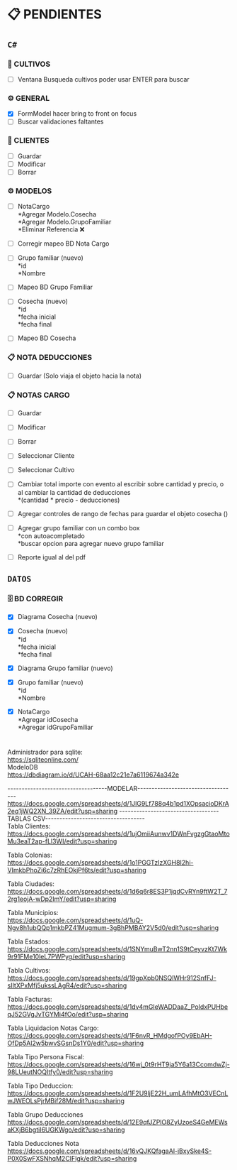 # 📋 PENDIENTES



<!-- ============================================
INSTRUCCIONES DE USO:
Cambiar [ ] por [x]
============================================ -->

## `C#`

### 🌱 CULTIVOS
- [ ] Ventana Busqueda cultivos poder usar ENTER para buscar

### ⚙️ GENERAL
- [X] FormModel hacer bring to front on focus
- [ ] Buscar validaciones faltantes

### 👥 CLIENTES
- [ ] Guardar
- [ ] Modificar
- [ ] Borrar

### ⚙️ MODELOS 
- [ ] NotaCargo <br>
      *Agregar Modelo.Cosecha<br>
      *Agregar Modelo.GrupoFamiliar<br>
      *Eliminar Referencia ❌<br>
- [ ] Corregir mapeo BD  Nota Cargo
- [ ] Grupo familiar (nuevo)<br>
      *id<br>
      *Nombre<br>
- [ ] Mapeo BD Grupo Familiar
- [ ] Cosecha (nuevo)<br>
      *id<br>
      *fecha inicial<br>
      *fecha final<br>
- [ ] Mapeo BD Cosecha


### 📋 NOTA DEDUCCIONES
- [ ] Guardar (Solo viaja el objeto hacia la nota)

### 📋 NOTAS CARGO
- [ ] Guardar
- [ ] Modificar
- [ ] Borrar
- [ ] Seleccionar Cliente
- [ ] Seleccionar Cultivo
- [ ] Cambiar total importe con evento al escribir sobre cantidad y precio, o al cambiar la cantidad de deducciones<br>
      *(cantidad * precio - deducciones)<br>
- [ ] Agregar controles de rango de fechas para guardar el objeto cosecha ()
- [ ] Agregar grupo familiar con un combo box<br>
      *con autoacompletado<br>
      *buscar opcion para agregar nuevo grupo familiar <br>
- [ ] Reporte igual al del pdf


## `DATOS`

### 🗄️ BD CORREGIR
- [X] Diagrama Cosecha (nuevo)
- [X] Cosecha (nuevo)<br>
      *id<br>
      *fecha inicial<br>
      *fecha final<br>
- [X] Diagrama Grupo familiar (nuevo)
- [X] Grupo familiar (nuevo)<br>
      *id<br>
      *Nombre<br>
- [X] NotaCargo <br>
      *Agregar idCosecha<br>
      *Agregar idGrupoFamiliar<br>



# 

Administrador para sqlite:<br>
https://sqliteonline.com/<br>
ModeloDB<br>
https://dbdiagram.io/d/UCAH-68aa12c21e7a6119674a342e<br>

-----------------------------------MODELAR-----------------------------------<br>
https://docs.google.com/spreadsheets/d/1JlG9Lf788q4b1pd1XOpsacioDKrA2eq1jWQ2XN_39ZA/edit?usp=sharing
-----------------------------------TABLAS CSV-----------------------------------<br>
Tabla Clientes:<br>
https://docs.google.com/spreadsheets/d/1ujOmiiAunwv1DWnFvgzgGtaoMtoMu3eaT2ap-fLl3WI/edit?usp=sharing

Tabla Colonias:<br>
https://docs.google.com/spreadsheets/d/1o1PGGTzIzXGH8I2hi-VImkbPhoZi6c7zRhEOkjPf6ts/edit?usp=sharing

Tabla Ciudades:<br>
https://docs.google.com/spreadsheets/d/1d6q6r8ES3P1jqdCvRYn9ftW2T_72rg1eojA-wDp2ImY/edit?usp=sharing

Tabla Municipios:<br>
https://docs.google.com/spreadsheets/d/1uQ-Ngv8h1ubQQp1mkbPZ41Mugmum-3gBhPMBAY2V5d0/edit?usp=sharing

Tabla Estados:<br>
https://docs.google.com/spreadsheets/d/1SNYmuBwT2nn1S9tCeyvzKt7Wk9r91FMe10leL7PWPyg/edit?usp=sharing

Tabla Cultivos:<br>
https://docs.google.com/spreadsheets/d/19gpXpb0NSQlWHr912SnfFJ-sIItXPxMfj5ukssLAgR4/edit?usp=sharing

Tabla Facturas:<br>
https://docs.google.com/spreadsheets/d/1dv4mGIeWADDaaZ_PoIdxPUHbeqJ52GVgJvTGYMi4fOo/edit?usp=sharing

Tabla Liquidacion Notas Cargo:<br>
https://docs.google.com/spreadsheets/d/1F6nvR_HMdgofPOy9EbAH-OfDp5Al2w5bwvSGsnDs1Y0/edit?usp=sharing

Tabla Tipo Persona Fiscal:<br>
https://docs.google.com/spreadsheets/d/16wj_0t9rHT9ja5Y6a13CcomdwZj-98LUeutNOQItfy0/edit?usp=sharing

Tabla Tipo Deduccion:<br>
https://docs.google.com/spreadsheets/d/1F2U9ljE22H_umLAfhMtO3VECnLwJWEOLsPjrMBif28M/edit?usp=sharing

Tabla Grupo Deducciones<br>
https://docs.google.com/spreadsheets/d/12E9qfJZPlO8ZyUzoeS4GeMEWsaKXjB6bgtiI6UGKWgo/edit?usp=sharing

Tabla Deducciones Nota<br>
https://docs.google.com/spreadsheets/d/16vQJKQfagaAl-jBxySke4S-P0X0SwFXSNhqM2CIFlgk/edit?usp=sharing
<br>
